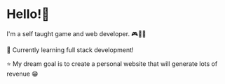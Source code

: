 # Hello!👋

I'm a self taught game and web developer. 🎮👨‍💻

🎯 Currently learning full stack development!

⭐ My dream goal is to create a personal website that will generate lots of revenue 😁 

